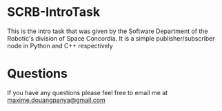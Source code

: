 # SCRB-IntroTask
This is the intro task that was given by the Software Department of the Robotic's division of Space Concordia.
It is a simple publisher/subscriber node in Python and C++ respectively

# Questions 
If you have any questions please feel free to email me at maxime.douangpanya@gmail.com
